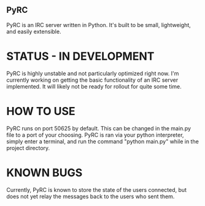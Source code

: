 ## PyRC
PyRC is an IRC server written in Python. It's built to be small, lightweight, and easily extensible.

# STATUS - IN DEVELOPMENT
PyRC is highly unstable and not particularly optimized right now. I'm currently working on getting the basic functionality of an IRC server implemented. It will likely not be ready for rollout for quite some time.

# HOW TO USE
PyRC runs on port 50625 by default. This can be changed in the main.py file to a port of your choosing. PyRC is ran via your python interpreter, simply enter a terminal, and run the command "python main.py" while in the project directory.

# KNOWN BUGS
Currently, PyRC is known to store the state of the users connected, but does not yet relay the messages back to the users who sent them.
